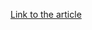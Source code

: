 [Link to the article](https://inquest.net/blog/usps-parcel-delivery-themed-smishing-campaign-activity/)
